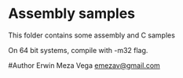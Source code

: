 Assembly samples
==========


This folder contains some assembly and C samples

On 64 bit systems, compile with -m32 flag.

#Author Erwin Meza Vega <emezav@gmail.com>
